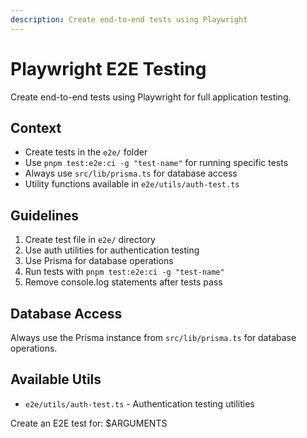 ```yaml
---
description: Create end-to-end tests using Playwright
---
```


# Playwright E2E Testing

Create end-to-end tests using Playwright for full application testing.

## Context
- Create tests in the `e2e/` folder
- Use `pnpm test:e2e:ci -g "test-name"` for running specific tests
- Always use `src/lib/prisma.ts` for database access
- Utility functions available in `e2e/utils/auth-test.ts`

## Guidelines
1. Create test file in `e2e/` directory
2. Use auth utilities for authentication testing
3. Use Prisma for database operations
4. Run tests with `pnpm test:e2e:ci -g "test-name"`
5. Remove console.log statements after tests pass

## Database Access
Always use the Prisma instance from `src/lib/prisma.ts` for database operations.

## Available Utils
- `e2e/utils/auth-test.ts` - Authentication testing utilities

Create an E2E test for: $ARGUMENTS